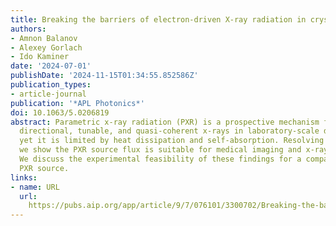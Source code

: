 ```yaml
---
title: Breaking the barriers of electron-driven X-ray radiation in crystals
authors:
- Amnon Balanov
- Alexey Gorlach
- Ido Kaminer
date: '2024-07-01'
publishDate: '2024-11-15T01:34:55.852586Z'
publication_types:
- article-journal
publication: '*APL Photonics*'
doi: 10.1063/5.0206819
abstract: Parametric x-ray radiation (PXR) is a prospective mechanism for producing
  directional, tunable, and quasi-coherent x-rays in laboratory-scale dimensions,
  yet it is limited by heat dissipation and self-absorption. Resolving these limits,
  we show the PXR source flux is suitable for medical imaging and x-ray spectroscopy.
  We discuss the experimental feasibility of these findings for a compact commercial
  PXR source.
links:
- name: URL
  url: 
    https://pubs.aip.org/app/article/9/7/076101/3300702/Breaking-the-barriers-of-electron-driven-x-ray
---
```

